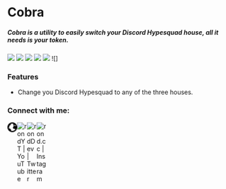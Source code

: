 # Cobra

##### Cobra is a utility to easily switch your Discord Hypesquad house, all it needs is your token.

![](https://img.shields.io/github/stars/rondDev/Cobra.svg) ![](https://img.shields.io/github/forks/rondDev/Cobra.svg) ![](https://img.shields.io/github/tag/rondDev/Cobra.svg) ![](https://img.shields.io/github/release/rondDev/Cobra.svg) ![](https://img.shields.io/github/issues/rondDev/Cobra.svg) ![]

### Features

- Change you Discord Hypesquad to any of the three houses.

### Connect with me:

[<img align="left" alt="rond.cc" width="22px" src="https://raw.githubusercontent.com/iconic/open-iconic/master/svg/globe.svg" />][website]
[<img align="left" alt="rondYT | YouTube" width="22px" src="https://cdn.jsdelivr.net/npm/simple-icons@v3/icons/youtube.svg" />][youtube]
[<img align="left" alt="rondDev | Twitter" width="22px" src="https://cdn.jsdelivr.net/npm/simple-icons@v3/icons/twitter.svg" />][twitter]
[<img align="left" alt="rond.cc | Instagram" width="22px" src="https://cdn.jsdelivr.net/npm/simple-icons@v3/icons/instagram.svg" />][instagram]


[website]: https://rond.cc
[twitter]: https://twitter.com/rondDev
[youtube]: https://youtube.com/rondYT
[instagram]: https://instagram.com/rond.cc
